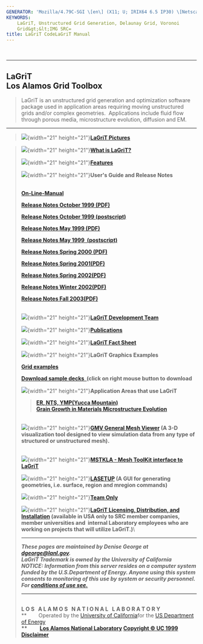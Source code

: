 ```yaml
---
GENERATOR: 'Mozilla/4.79C-SGI \[en\] (X11; U; IRIX64 6.5 IP30) \[Netscape\]'
KEYWORDS: 
    LaGriT, Unstructured Grid Generation, Delaunay Grid, Voronoi
    Grid&gt;&lt;IMG SRC=
title: LaGriT CodeLaGriT Manual
---
```


 

  -------------------------
  **LaGriT**\
  Los Alamos Grid Toolbox
  -------------------------

> LaGriT is an unstructured grid generation and optimization software
> package used in application areas requiring moving unstructured grids
> and/or complex geometries.  Applications include fluid flow through
> porous media, microstructure evolution, diffusion and EM.

------------------------------------------------------------------------

> ![](bl_pin.gif){width="21" height="21"}**[LaGriT
> Pictures](picturesweek.html)**

> ![](bl_pin.gif){width="21" height="21"}**[What is
> LaGriT?](whatisx3d.html)**
>
> ![](bl_pin.gif){width="21" height="21"}**[Features](LaGriT-vg1.htm)**
>
> ![](bl_pin.gif){width="21" height="21"}**User's Guide and Release
> Notes**\
>  
>
> **[On-Line-Manual](new_html/Document2.html)**
>
> **[Release Notes October 1999 (PDF)](release_notes7.doc.pdf)**
>
> **[Release Notes October 1999 (postscript)](release_notes7.doc.ps)**
>
> **[Release Notes May 1999 (PDF)](release_notes6.PDF)**
>
> **[Release Notes May 1999  (postscript)](release_notes6.ps)**
>
> **[Release Notes Spring 2000 (PDF)](release_notes8.PDF)**
>
> **[Release Notes Spring 2001(PDF)](release_notes9.PDF)**
>
> **[Release Notes Spring 2002(PDF)](release_notes10.PDF)**
>
> **[Release Notes Winter 2002(PDF)](release_notes11.PDF)**
>
> **[Release Notes Fall 2003(PDF)](release_notes12.pdf)**
>
> \
> ![](bl_pin.gif){width="21" height="21"}**[LaGriT Development
> Team](x3d_team.html)**
>
> ![](bl_pin.gif){width="21"
> height="21"}**[Publications](publication.html)**
>
> ![](bl_pin.gif){width="21" height="21"}**[LaGriT Fact
> Sheet](lagrit.pdf)**
>
> ![](bl_pin.gif){width="21" height="21"}**LaGriT Graphics Examples**
>
> **[Grid examples](examples.html)**
>
> **[Download sample decks  ](examples.tar)(click on right mouse button
> to download**
>
> ![](bl_pin.gif){width="21" height="21"}**Application Areas that use
> LaGriT**
>
> > **[ER, NTS, YMP(Yucca
> > Mountain)](http://www.ees.lanl.gov/EES5/geomesh/catalogue)**\
> > **[Grain Growth in Materials Microstructure
> > Evolution](http://www.t12.lanl.gov/home/grain3d/index.html)**
>
> \
> ![](bl_pin.gif){width="21" height="21"}**[GMV General Mesh
> Viewer](http://laws.lanl.gov/XCM/gmv/GMVHome.html) (A 3-D
> visualization tool designed to view simulation data from any type of
> structured or unstructured mesh).**\
>  
>
> ![](bl_pin.gif){width="21" height="21"}**[MSTKLA - Mesh ToolKit
> interface to LaGriT](http://www.ees.lanl.gov/staff/rao/mstkla/)**
>
> ![](bl_pin.gif){width="21"
> height="21"}**[LASETUP](x3dsetup/x3dsetup.html) (A GUI for generating
> geometries, i.e. surface, region and mregion commands)**
>
> ![](bl_pin.gif){width="21" height="21"}**[Team
> Only](closed/teamonly.html)**
>
> ![](bl_pin.gif){width="21" height="21"}**[LaGriT Licensing,
> Distribution, and
> Installation](http://ees-www.lanl.gov/EES5/geomesh/lic_agreement/lic_instructions.html)
> (available in USA only to SRC member companies, member universities
> and  internal Laboratory employees who are working on projects that
> will utilize LaGriT.)**\
>
> ------------------------------------------------------------------------
>
> ***These pages are maintained by Denise George at
> <dgeorge@lanl.gov>.***\
> ***LaGriT Trademark is owned by the University of California***\
> ***NOTICE: Information from this server resides on a computer system
> funded by the U.S.Department of Energy. Anyone using this system
> consents to monitoring of this use by system or security personnel.
> For [conditions of use see.](conditions_of_use.html)***
>
> ------------------------------------------------------------------------
>
> \
> **L O S   A L A M O S   N A T I O N A L   L A B O R A T O R Y**\
> **        Operated by the [University of
> California](http://labs.ucop.edu)for the [US Department of
> Energy](http://www.energy.gov)**\
> **          [Los Alamos National
> Laboratory](http://www.lanl.gov/worldview) [Copyright © UC
> 1999](http://www.lanl.gov/Misc/copyright.html)
> [Disclaimer](http://www.lanl.gov/Misc/disclaimer.html)**
